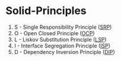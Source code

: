 # Solid-Principles
1) S - Single Responsibility Principle ([SRP](https://github.com/abdussukkur85/Solid-Principles/blob/master/Source%20Code/1.SingleResponsibilityPrinciple.php))
2) O - Open Closed Principle ([OCP](https://github.com/abdussukkur85/Solid-Principles/blob/master/Source%20Code/2.OpenClosedPrinciple.php))
3) L - Liskov Substitution Principle ([LSP](https://github.com/abdussukkur85/Solid-Principles/blob/master/Source%20Code/3.LiskovSubstitutionPrinciple.php))
4) I - Interface Segregation Principle ([ISP](https://github.com/abdussukkur85/Solid-Principles/blob/master/Source%20Code/4.InterfaceSegregationPrinciple.php))
5) D - Dependency Inversion Principle ([DIP](https://github.com/abdussukkur85/Solid-Principles/blob/master/Source%20Code/5.DependencyInversionPrinciple.php))
